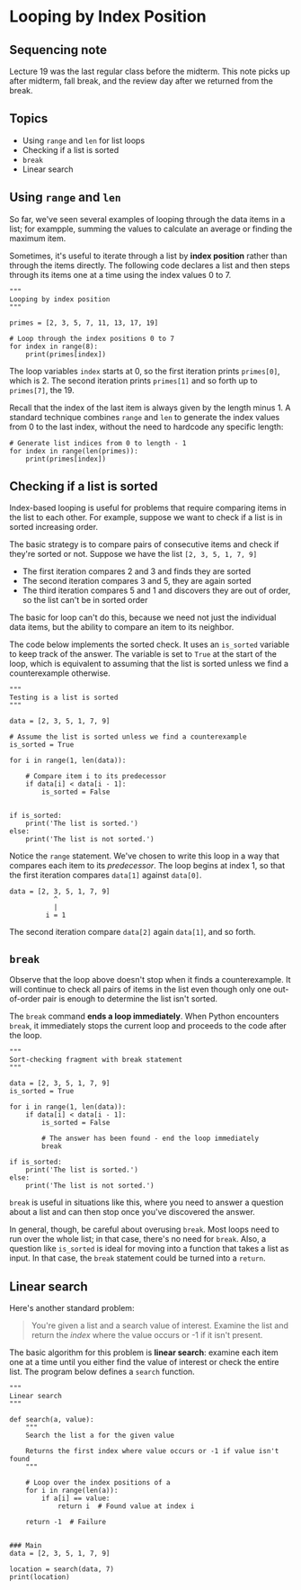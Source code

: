 # Looping by Index Position

## Sequencing note

Lecture 19 was the last regular class before the midterm. This note picks up after midterm, fall break, and the review day after we returned from the break.

## Topics

- Using `range` and `len` for list loops
- Checking if a list is sorted
-  `break`
- Linear search

## Using `range` and `len`

So far, we've seen several examples of looping through the data items in a list; for exampple, summing the values to calculate an average or finding the maximum item.

Sometimes, it's useful to iterate through a list by **index position** rather than through the items directly. The following code declares a list and then steps through its items one at a time using the index values 0 to 7.
```
"""
Looping by index position
"""

primes = [2, 3, 5, 7, 11, 13, 17, 19]

# Loop through the index positions 0 to 7
for index in range(8):
    print(primes[index])
```
The loop variables `index` starts at 0, so the first iteration prints `primes[0]`, which is 2. The second iteration prints `primes[1]` and so forth up to `primes[7]`, the 19.

Recall that the index of the last item is always given by the length minus 1. A standard technique combines `range` and `len` to generate the index values from 0 to the last index, without the need to hardcode any specific length:
```
# Generate list indices from 0 to length - 1
for index in range(len(primes)):
    print(primes[index])
```

## Checking if a list is sorted

Index-based looping is useful for problems that require comparing items in the list to each other. For example, suppose we want to check if a list is in sorted increasing order.

The basic strategy is to compare pairs of consecutive items and check if they're sorted or not. Suppose we have the list `[2, 3, 5, 1, 7, 9]`

- The first iteration compares 2 and 3 and finds they are sorted
- The second iteration compares 3 and 5, they are again sorted
- The third iteration compares 5 and 1 and discovers they are out of order, so the list can't be in sorted order

The basic for loop can't do this, because we need not just the individual data items, but the ability to compare an item to its neighbor.

The code below implements the sorted check. It uses an `is_sorted` variable to keep track of the answer. The variable is set to `True` at the start of the loop, which is equivalent to assuming that the list is sorted unless we find a counterexample otherwise.
```
"""
Testing is a list is sorted
"""

data = [2, 3, 5, 1, 7, 9]

# Assume the list is sorted unless we find a counterexample
is_sorted = True

for i in range(1, len(data)):

    # Compare item i to its predecessor
    if data[i] < data[i - 1]:
        is_sorted = False


if is_sorted:
    print('The list is sorted.')
else:
    print('The list is not sorted.')
```
Notice the `range` statement. We've chosen to write this loop in a way that compares each item to its *predecessor*. The loop begins at index 1, so that the first iteration compares `data[1]` against `data[0]`.
```
data = [2, 3, 5, 1, 7, 9]
           ^
           |
         i = 1
```
The second iteration compare `data[2]` again `data[1]`, and so forth.

## `break`

Observe that the loop above doesn't stop when it finds a counterexample. It will continue to check all pairs of items in the list even though only one out-of-order pair is enough to determine the list isn't sorted.

The `break` command **ends a loop immediately**. When Python encounters `break`, it immediately stops the current loop and proceeds to the code after the loop.
```
"""
Sort-checking fragment with break statement
"""

data = [2, 3, 5, 1, 7, 9]
is_sorted = True

for i in range(1, len(data)):
    if data[i] < data[i - 1]:
        is_sorted = False

        # The answer has been found - end the loop immediately
        break

if is_sorted:
    print('The list is sorted.')
else:
    print('The list is not sorted.')
```
`break` is useful in situations like this, where you need to answer a question about a list and can then stop once you've discovered the answer.

In general, though, be careful about overusing `break`. Most loops need to run over the whole list; in that case, there's no need for `break`. Also, a question like `is_sorted` is ideal for moving into a function that takes a list as input. In that case, the `break` statement could be turned into a `return`.

## Linear search

Here's another standard problem:
> You're given a list and a search value of interest. Examine the list and return the *index* where the value occurs or -1 if it isn't present.

The basic algorithm for this problem is **linear search**: examine each item one at a time until you either find the value of interest or check the entire list. The program below defines a `search` function.
```
"""
Linear search
"""

def search(a, value):
    """
    Search the list a for the given value

    Returns the first index where value occurs or -1 if value isn't found
    """

    # Loop over the index positions of a
    for i in range(len(a)):
        if a[i] == value:
            return i  # Found value at index i

    return -1  # Failure


### Main
data = [2, 3, 5, 1, 7, 9]

location = search(data, 7)
print(location)
```
